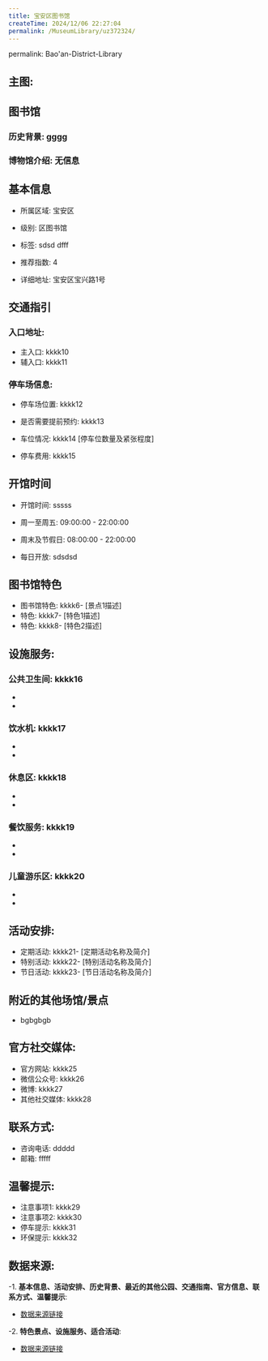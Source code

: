 ```yaml
---
title: 宝安区图书馆
createTime: 2024/12/06 22:27:04
permalink: /MuseumLibrary/uz372324/
---
```

permalink: Bao'an-District-Library
## 主图:
<ImageCard
image="https://cn.bing.com/th?id=OHR.AlfanzinaLighthouse_ZH-CN9704515669_1920x1080.webp"
title= "宝安区图书馆"
description= "hhhh"
date="2024/12/06"
href="/"
author="sunshang-hl"
/>
## 图书馆
### 历史背景: gggg
### 博物馆介绍: 无信息
## 基本信息

- 所属区域: 宝安区

- 级别: 区图书馆

- 标签: sdsd dfff

- 推荐指数: 4

- 详细地址: 宝安区宝兴路1号

## 交通指引

### 入口地址:
- 主入口: kkkk10
- 辅入口: kkkk11
### 停车场信息:
- 停车场位置: kkkk12

- 是否需要提前预约: kkkk13

- 车位情况: kkkk14 [停车位数量及紧张程度]

- 停车费用: kkkk15

## 开馆时间
- 开馆时间: sssss

- 周一至周五: 09:00:00 - 22:00:00
- 周末及节假日: 08:00:00 - 22:00:00
- 每日开放: sdsdsd

## 图书馆特色
- 图书馆特色: kkkk6- [景点1描述]
- 特色: kkkk7- [特色1描述]
- 特色: kkkk8- [特色2描述]
## 设施服务:
### 公共卫生间: kkkk16
- 
- 
### 饮水机: kkkk17
- 
- 
### 休息区: kkkk18
- 
- 
### 餐饮服务: kkkk19
- 
- 
### 儿童游乐区: kkkk20
- 
- 
## 活动安排:
- 定期活动: kkkk21- [定期活动名称及简介]
- 特别活动: kkkk22- [特别活动名称及简介]
- 节日活动: kkkk23- [节日活动名称及简介]
## 附近的其他场馆/景点
- bgbgbgb

## 官方社交媒体:
- 官方网站: kkkk25
- 微信公众号: kkkk26
- 微博: kkkk27
- 其他社交媒体: kkkk28

## 联系方式:
- 咨询电话: ddddd 
- 邮箱: fffff

## 温馨提示:
- 注意事项1: kkkk29
- 注意事项2: kkkk30
- 停车提示: kkkk31
- 环保提示: kkkk32

## 数据来源:
-1. **基本信息、活动安排、历史背景、最近的其他公园、交通指南、官方信息、联系方式、温馨提示**:
- [数据来源链接](http://wtl.sz.gov.cn/ggfw/whl/tsgylb/index.html)

-2. **特色景点、设施服务、适合活动**:
- [数据来源链接](http://wtl.sz.gov.cn/ggfw/whl/tsgylb/index.html)

